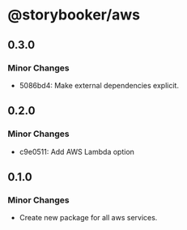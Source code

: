 # @storybooker/aws

## 0.3.0

### Minor Changes

- 5086bd4: Make external dependencies explicit.

## 0.2.0

### Minor Changes

- c9e0511: Add AWS Lambda option

## 0.1.0

### Minor Changes

- Create new package for all aws services.
